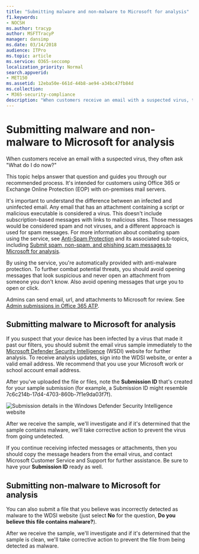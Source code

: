 ```yaml
---
title: "Submitting malware and non-malware to Microsoft for analysis"
f1.keywords:
- NOCSH
ms.author: tracyp
author: MSFTTracyP
manager: dansimp
ms.date: 03/14/2018
audience: ITPro
ms.topic: article
ms.service: O365-seccomp
localization_priority: Normal
search.appverid:
- MET150
ms.assetid: 12eba50e-661d-44b8-ae94-a34bc47fb84d
ms.collection:
- M365-security-compliance
description: "When customers receive an email with a suspected virus, they often askWhat do I do now?"
---
```


# Submitting malware and non-malware to Microsoft for analysis

When customers receive an email with a suspected virus, they often ask "What do I do now?"
  
This topic helps answer that question and guides you through our recommended process. It's intended for customers using Office 365 or Exchange Online Protection (EOP) with on-premises mail servers.
  
It's important to understand the difference between an infected and uninfected email. Any email that has an attachment containing a script or malicious executable is considered a virus. This doesn't include subscription-based messages with links to malicious sites. Those messages would be considered spam and not viruses, and a different approach is used for spam messages. For more information about combating spam using the service, see [Anti-Spam Protection](anti-spam-and-anti-malware-protection.md) and its associated sub-topics, including [Submit spam, non-spam, and phishing scam messages to Microsoft for analysis](submit-spam-non-spam-and-phishing-scam-messages-to-microsoft-for-analysis.md). 
  
By using the service, you're automatically provided with anti-malware protection. To further combat potential threats, you should avoid opening messages that look suspicious and never open an attachment from someone you don't know. Also avoid opening messages that urge you to open or click.

Admins can send email, url, and attachments to Microsoft for review. See [Admin submissions in Office 365 ATP](admin-submission.md).
  
## Submitting malware to Microsoft for analysis

If you suspect that your device has been infected by a virus that made it past our filters, you should submit the email virus sample immediately to the [Microsoft Defender Security Intelligence](https://www.microsoft.com/wdsi/filesubmission) (WSDI) website for further analysis. To receive analysis updates, sign into the WDSI website, or enter a valid email address. We recommend that you use your Microsoft work or school account email address. 
  
After you've uploaded the file or files, note the **Submission ID** that's created for your sample submission (for example, a Submission ID might resemble 7c6c214b-17d4-4703-860b-7f1e9da03f7f). 
  
![Submission details in the Windows Defender Security Intelligence website](../media/EOP-Malware-Protection-Center.png)
  
After we receive the sample, we'll investigate and if it's determined that the sample contains malware, we'll take corrective action to prevent the virus from going undetected.
  
If you continue receiving infected messages or attachments, then you should copy the message headers from the email virus, and contact Microsoft Customer Service and Support for further assistance. Be sure to have your **Submission ID** ready as well. 
  
## Submitting non-malware to Microsoft for analysis

You can also submit a file that you believe was incorrectly detected as malware to the WDSI website (just select **No** for the question, **Do you believe this file contains malware?**).
  
After we receive the sample, we'll investigate and if it's determined that the sample is clean, we'll take corrective action to prevent the file from being detected as malware.
  

